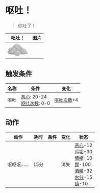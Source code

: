 # 呕吐！  
> 你吐了！  
  
  呕吐！  |   图片   
 ----  |  ----:   
   |  <img decoding="async" src="Sprite/AloeGel.png" href="a.md" style="max-width:300px;max-height:300px;">   
  
## 触发条件  
名称  |  条件  |  变化  
----  |  ----  |  ----  
呕吐  |  [恶心](Nausea.md): 20-24<br>[呕吐次数](VomitCounter.md): 0-0  |  [呕吐次数](VomitCounter.md)+4  
## 动作  
动作  |  耗时  |  条件  |  变化  |  状态  
----  |  ----  |  ----  |  ----  |  ----  
呕呕呕……<br>  |  15分  |    |  消失  |  [恶心](Nausea.md)-12<br>[污垢](Filth.md)+30<br>[情绪](Morale.md)-10<br>[胃](Stomach.md)-100<br>[酒精](Alcohol.md)-32<br>[水分](Hydration.md)-15<br>[钠](Sodium.md)-10  
